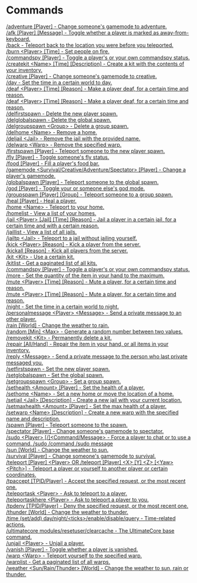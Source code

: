 Commands
====

[/adventure \[Player\] - Change someone's gamemode to adventure.](commands/adventure.md)<br>
[/afk \[Player\] \[Message\] - Toggle whether a player is marked as away-from-keyboard.](commands/afk.md)<br>
[/back - Teleport back to the location you were before you teleported.](commands/back.md)<br>
[/burn \<Player\> \[Time\] - Set people on fire.](commands/burn.md)<br>
[/commandspy \[Player\] - Toggle a player's or your own commandspy status.](commands/commandspy.md)<br>
[/createkit \<Name\> \[Time\] \[Description\] - Create a kit with the contents of your inventory.](commands/createkit.md)<br>
[/creative \[Player\] - Change someone's gamemode to creative.](commands/creative.md)<br>
[/day - Set the time in a certain world to day.](commands/day.md)<br>
[/deaf \<Player\> \[Time\] \[Reason\] - Make a player deaf, for a certain time and reason.](commands/deaf.md)<br>
[/deaf \<Player\> \[Time\] \[Reason\] - Make a player deaf, for a certain time and reason.](commands/deaf.md)<br>
[/delfirstspawn - Delete the new player spawn.](commands/delfirstspawn.md)<br>
[/delglobalspawn - Delete the global spawn.](commands/delglobalspawn.md)<br>
[/delgroupspawn \<Group\> - Delete a group spawn.](commands/delgroupspawn.md)<br>
[/delhome \<Name\> - Remove a home.](commands/delhome.md)<br>
[/deljail \<Jail\> - Remove the jail with the provided name.](commands/deljail.md)<br>
[/delwarp \<Warp\> - Remove the specified warp.](commands/delwarp.md)<br>
[/firstspawn \[Player\] - Teleport someone to the new player spawn.](commands/firstspawn.md)<br>
[/fly \[Player\] - Toggle someone's fly status.](commands/fly.md)<br>
[/food \[Player\] - Fill a player's food bar.](commands/food.md)<br>
[/gamemode \<Survival/Creative/Adventure/Spectator\> \[Player\] - Change a player's gamemode.](commands/gamemode.md)<br>
[/globalspawn \[Player\] - Teleport someone to the global spawn.](commands/globalspawn.md)<br>
[/god \[Player\] - Toggle your or someone else's god mode.](commands/god.md)<br>
[/groupspawn \[Player\] \[Group\] - Teleport someone to a group spawn.](commands/groupspawn.md)<br>
[/heal \[Player\] - Heal a player.](commands/heal.md)<br>
[/home \<Name\> - Teleport to your home.](commands/home.md)<br>
[/homelist - View a list of your homes.](commands/homelist.md)<br>
[/jail \<Player\> \[Jail\] \[Time\] \[Reason\] - Jail a player in a certain jail, for a certain time and with a certain reason.](commands/jail.md)<br>
[/jaillist - View a list of all jails.](commands/jaillist.md)<br>
[/jailtp \<Jail\> - Teleport to a jail without jailing yourself.](commands/jailtp.md)<br>
[/kick \<Player\> \[Reason\] - Kick a player from the server.](commands/kick.md)<br>
[/kickall \[Reason\] - Kick all players from the server.](commands/kickall.md)<br>
[/kit \<Kit\> - Use a certain kit.](commands/kit.md)<br>
[/kitlist - Get a paginated list of all kits.](commands/kitlist.md)<br>
[/commandspy \[Player\] - Toggle a player's or your own commandspy status.](commands/messagespy.md)<br>
[/more - Set the quantity of the item in your hand to the maximum.](commands/more.md)<br>
[/mute \<Player\> \[Time\] \[Reason\] - Mute a player, for a certain time and reason.](commands/mute.md)<br>
[/mute \<Player\> \[Time\] \[Reason\] - Mute a player, for a certain time and reason.](commands/mute.md)<br>
[/night - Set the time in a certain world to night.](commands/night.md)<br>
[/personalmessage \<Player\> \<Message\> - Send a private message to an other player.](commands/personalmessage.md)<br>
[/rain \[World\] - Change the weather to rain.](commands/rain.md)<br>
[/random \[Min\] \<Max\> - Generate a random number between two values.](commands/random.md)<br>
[/removekit \<Kit\> - Permanently delete a kit.](commands/removekit.md)<br>
[/repair \[All/Hand\] - Repair the item in your hand, or all items in your inventory.](commands/repair.md)<br>
[/reply \<Message\> - Send a private message to the person who last private messaged you.](commands/reply.md)<br>
[/setfirstspawn - Set the new player spawn.](commands/setfirstspawn.md)<br>
[/setglobalspawn - Set the global spawn.](commands/setglobalspawn.md)<br>
[/setgroupspawn \<Group\> - Set a group spawn.](commands/setgroupspawn.md)<br>
[/sethealth \<Amount\> \[Player\] - Set the health of a player.](commands/sethealth.md)<br>
[/sethome \<Name\> - Set a new home or move the location of a home.](commands/sethome.md)<br>
[/setjail \<Jail\> \[Description\] - Create a new jail with your current location.](commands/setjail.md)<br>
[/setmaxhealth \<Amount\> \[Player\] - Set the max health of a player.](commands/setmaxhealth.md)<br>
[/setwarp \<Name\> \[Description\] - Create a new warp with the specified name and description.](commands/setwarp.md)<br>
[/spawn \[Player\] - Teleport someone to the spawn.](commands/spawn.md)<br>
[/spectator \[Player\] - Change someone's gamemode to spectator.](commands/spectator.md)<br>
[/sudo \<Player\> \[/\]\<Command/Message\> - Force a player to chat or to use a command.
/sudo <Player> /command
/sudo <Player> message](commands/sudo.md)<br>
[/sun \[World\] - Change the weather to sun.](commands/sun.md)<br>
[/survival \[Player\] - Change someone's gamemode to survival.](commands/survival.md)<br>
[/teleport \[Player\] \<Player\> OR /teleport \[Player\] \<X\> \[Y\] \<Z\> \[\<Yaw\> \<Pitch\>\] - Teleport a player or yourself to another player or certain coordinates.](commands/teleport.md)<br>
[/tpaccept \[TPID/Player\] - Accept the specified request, or the most recent one.](commands/teleportaccept.md)<br>
[/teleportask \<Player\> - Ask to teleport to a player.](commands/teleportask.md)<br>
[/teleportaskhere \<Player\> - Ask to teleport a player to you.](commands/teleportaskhere.md)<br>
[/tpdeny \[TPID/Player\] - Deny the specified request, or the most recent one.](commands/teleportdeny.md)<br>
[/thunder \[World\] - Change the weather to thunder.](commands/thunder.md)<br>
[/time (set/add) day/night/\<ticks\>/enable/disable/query - Time-related actions.](commands/time.md)<br>
[/ultimatecore modules/resetuser/clearcache - The UltimateCore base command.](commands/ultimatecore.md)<br>
[/unjail \<Player\> - Unjail a player.](commands/unjail.md)<br>
[/vanish \[Player\] - Toggle whether a player is vanished.](commands/vanish.md)<br>
[/warp \<Warp\> - Teleport yourself to the specified warp.](commands/warp.md)<br>
[/warplist - Get a paginated list of all warps.](commands/warplist.md)<br>
[/weather \<Sun/Rain/Thunder\> \[World\] - Change the weather to sun, rain or thunder.](commands/weather.md)<br>
